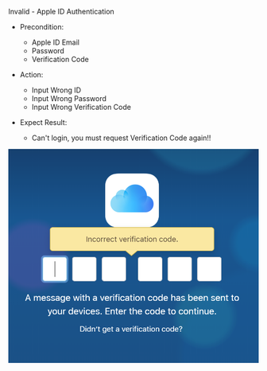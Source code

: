 Invalid - Apple ID Authentication

* Precondition: 
  * Apple ID Email
  * Password
  * Verification Code

* Action:
  * Input Wrong ID
  * Input Wrong Password
  * Input Wrong Verification Code

* Expect Result:
  * Can't login, you must request Verification Code again!! 
 
![GitHub Logo](pic/Invalid.PNG)
